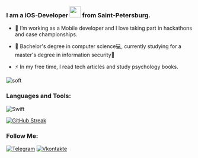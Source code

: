 
### I am a iOS-Developer <img src="https://media.giphy.com/media/WUlplcMpOCEmTGBtBW/giphy.gif" width="30"> from Saint-Petersburg.

- :telescope: I’m working as a Mobile developer and I love taking part in hackathons and case championships.

- :seedling: Bachelor's degree in computer science💻, currently studying for a master's degree in information security🔐

- :zap: In my free time, I read tech articles and study psychology books.

<!--
<p align='center'>
  <img src='https://user-images.githubusercontent.com/5713670/87202985-820dcb80-c2b6-11ea-9f56-7ec461c497c3.gif' width='200'>
</p>
<p align="center"> 
  Visitor count<br>
  <img src="https://profile-counter.glitch.me/teuchezh/count.svg" />
</p>
<p align="center">
  <img src="https://github-readme-stats.vercel.app/api?username=efreet666&count_private=true&show_icons=true&theme=buefy" />
</p>

<p align="center">
  <img src="https://github-readme-stats.vercel.app/api/top-langs/?username=efreet666&layout=compact&theme=buefy" />
</p>


[![teuchezh's GitHub Stats](https://github-readme-stats.vercel.app/api?username=efreet666&count_private=true&show_icons=true&theme=buefy)](https://github.com/teuchezh)
[![teuchezh's wakatime stats](https://github-readme-stats.vercel.app/api/wakatime?username=efreet666&layout=compact&theme=buefy)](https://github.com/teuchezh)
[![Top Langs](https://github-readme-stats.vercel.app/api/top-langs/?username=efreet666&layout=compact&theme=buefy)](https://github.com/teuchezh)
-->

![soft](https://capsule-render.vercel.app/api?type=soft&color=gradient&text=Come%20again!&fontSize=40&animation=twinkling)


### Languages and Tools:
![Swift](https://img.shields.io/badge/-Swift-090909?style=for-the-badge&logo=Swift&logoColor=#e9ab42)

[![GitHub Streak](http://github-readme-streak-stats.herokuapp.com?user=efreet666&theme=dark&background=000000)](https://git.io/streak-stats)

### Follow Me:
[![Telegram](https://img.shields.io/badge/-Telegram-090909?style=for-the-badge&logo=telegram&logoColor=27A0D9)](https://t.me/efreet666)
[![Vkontakte](https://img.shields.io/badge/-Vkontakte-090909?style=for-the-badge&logo=Vk&logoColor=4F7DB3)](https://vk.com/vlad_bokin)

